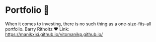 # Portfolio 📸

When it comes to investing, there is no such thing as a one-size-fits-all portfolio. 
                                                                      Barry Ritholtz ♥
Link:
https://manikxixi.github.io/vitomanikp.github.io/
